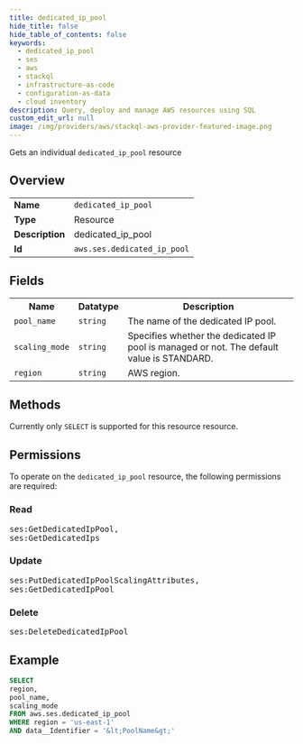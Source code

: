 ```yaml
---
title: dedicated_ip_pool
hide_title: false
hide_table_of_contents: false
keywords:
  - dedicated_ip_pool
  - ses
  - aws
  - stackql
  - infrastructure-as-code
  - configuration-as-data
  - cloud inventory
description: Query, deploy and manage AWS resources using SQL
custom_edit_url: null
image: /img/providers/aws/stackql-aws-provider-featured-image.png
---
```

Gets an individual <code>dedicated_ip_pool</code> resource

## Overview
<table><tbody>
<tr><td><b>Name</b></td><td><code>dedicated_ip_pool</code></td></tr>
<tr><td><b>Type</b></td><td>Resource</td></tr>
<tr><td><b>Description</b></td><td>dedicated_ip_pool</td></tr>
<tr><td><b>Id</b></td><td><code>aws.ses.dedicated_ip_pool</code></td></tr>
</tbody></table>

## Fields
<table><tbody>
<tr><th>Name</th><th>Datatype</th><th>Description</th></tr>
<tr><td><code>pool_name</code></td><td><code>string</code></td><td>The name of the dedicated IP pool.</td></tr>
<tr><td><code>scaling_mode</code></td><td><code>string</code></td><td>Specifies whether the dedicated IP pool is managed or not. The default value is STANDARD.</td></tr>
<tr><td><code>region</code></td><td><code>string</code></td><td>AWS region.</td></tr>

</tbody></table>

## Methods
Currently only <code>SELECT</code> is supported for this resource resource.

## Permissions

To operate on the <code>dedicated_ip_pool</code> resource, the following permissions are required:

### Read
<pre>
ses:GetDedicatedIpPool,
ses:GetDedicatedIps</pre>

### Update
<pre>
ses:PutDedicatedIpPoolScalingAttributes,
ses:GetDedicatedIpPool</pre>

### Delete
<pre>
ses:DeleteDedicatedIpPool</pre>


## Example
```sql
SELECT
region,
pool_name,
scaling_mode
FROM aws.ses.dedicated_ip_pool
WHERE region = 'us-east-1'
AND data__Identifier = '&lt;PoolName&gt;'
```
